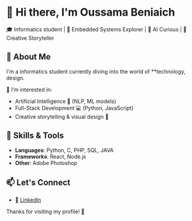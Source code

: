 # 👋 Hi there, I'm Oussama Beniaich

🎓 Informatics student | 🤖 Embedded Systems Explorer | 🧠 AI Curious | 🎨 Creative Storyteller



## 🚀 About Me

I'm a informatics student currently diving into the world of **technology, design.

🔐 I’m interested in:
- Artificial Intelligence 🤖 (NLP, ML models)
- Full-Stack Development 💻 (Python, JavaScript)
- Creative storytelling & visual design 🎨




## 🧠 Skills & Tools

- **Languages**: Python, C, PHP, SQL, JAVA
- **Frameworks**: React, Node.js
- **Other**: Adobe Photoshop 



## 📫 Let's Connect

- 💼 [LinkedIn]([https://www.linkedin.com](https://www.linkedin.com/in/oussama-beniaich-58aa0b222/)) 


Thanks for visiting my profile! 🙌
